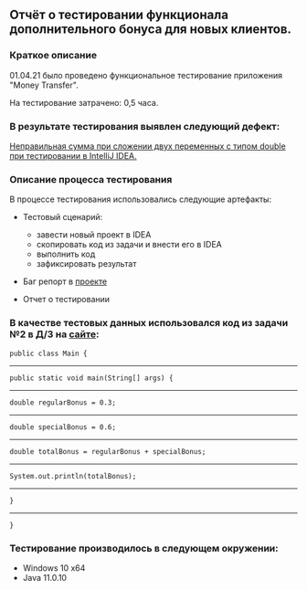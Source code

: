 ## Отчёт о тестировании функционала дополнительного бонуса для новых клиентов.
### Краткое описание
01.04.21 было проведено функциональное тестирование приложения "Money Transfer".

На тестирование затрачено: 0,5 часа.

### В результате тестирования выявлен следующий дефект:
[Неправильная сумма при сложении двух переменных с типом double при тестировании в IntelliJ IDEA.](https://github.com/vgnstr8edge/hw_2.2/issues/1)

### Описание процесса тестирования
В процессе тестирования использовались следующие артефакты:

- Тестовый сценарий:
    - завести новый проект в IDEA
    - скопировать код из задачи и внести его в IDEA
    - выполнить код 
    - зафиксировать результат
    
- Баг репорт в [проекте](https://github.com/vgnstr8edge/hw_2.2.git)

- Отчет о тестировании

### В качестве тестовых данных использовался код из задачи №2 в Д/З на [сайте](https://github.com/netology-code/javaqa-homeworks/tree/master/programming):
`public class Main {`
***
`public static void main(String[] args) {`
***
`double regularBonus = 0.3;`
***
`double specialBonus = 0.6;`
***
`double totalBonus = regularBonus + specialBonus;`
***
`System.out.println(totalBonus);`
***
`}`
***
`}`

### Тестирование производилось в следующем окружении:
- Windows 10 x64
- Java 11.0.10



